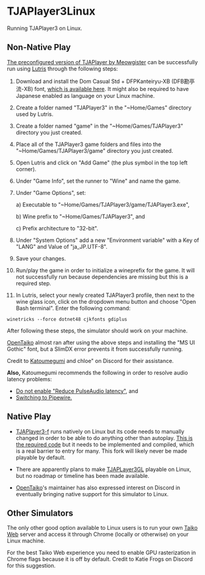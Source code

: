 # TJAPlayer3Linux
Running TJAPlayer3 on Linux.

## Non-Native Play

[The preconfigured version of TJAPlayer by Meowgister](https://tjadataba.se/tjap/) can be successfully run using [Lutris](https://lutris.net/) through the following steps:

1. Download and install the Dom Casual Std + DFPKanteiryu-XB (DFB勘亭流-XB) font, [which is available here](https://tjadataba.se/). It might also be required to have Japanese enabled as language on your Linux machine.

2. Create a folder named "TJAPlayer3" in the "\~Home/Games" directory used by Lutris.

3. Create a folder named "game" in the "\~Home/Games/TJAPlayer3" directory you just created.

4. Place all of the TJAPlayer3 game folders and files into the "\~Home/Games/TJAPlayer3/game" directory you just created.

5. Open Lutris and click on "Add Game" (the plus symbol in the top left corner).

8. Under "Game Info", set the runner to "Wine" and name the game.

9. Under "Game Options", set:

      a) Executable to "\~Home/Games/TJAPlayer3/game/TJAPlayer3.exe",

      b) Wine prefix to "\~Home/Games/TJAPlayer3", and

      c) Prefix architecture to "32-bit".

10. Under "System Options" add a new "Environment variable" with a Key of "LANG" and Value of "ja\_JP.UTF-8".

11. Save your changes.

12. Run/play the game in order to initialize a wineprefix for the game. It will not successfully run because dependencies are missing but this is a required step.

13. In Lutris, select your newly created TJAPlayer3 profile, then next to the wine glass icon, click on the dropdown menu button and choose "Open Bash terminal". Enter the following command:

```
winetricks --force dotnet48 cjkfonts gdiplus
```

After following these steps, the simulator should work on your machine.

[OpenTaiko](https://github.com/0auBSQ/OpenTaiko/blob/main/README-EN.md) almost ran after using the above steps and installing the "MS UI Gothic" font, but a SlimDX error prevents it from successfully running.

Credit to [Katoumegumi](https://wiki.archlinux.org/title/User:Katoumegumi) and chloe" on Discord for their assistance.

**Also,** Katoumegumi recommends the following in order to resolve audio latency problems:

* [Do not enable "Reduce PulseAudio latency"](https://wiki.archlinux.org/title/User:Katoumegumi#Additional_tweaks), and
* [Switching to Pipewire.](https://wiki.archlinux.org/title/User:Katoumegumi#(Optional)_Switching_to_PipeWire)

## Native Play

* [TJAPlayer3-f](https://github.com/Mr-Ojii/TJAPlayer3-f/releases) runs natively on Linux but its code needs to manually changed in order to be able to do anything other than autoplay. [This is the required code](https://github.com/FAKEYJSNPI/TJAPlayer3-f/commit/49bb7ae2a7ad5461186a25f26240a822a602326a) but it needs to be implemented and compiled, which is a real barrier to entry for many. This fork will likely never be made playable by default.

* There are apparently plans to make [TJAPLayer3GL](https://github.com/FAKEYJSNPI/TJAPlayer3-f/commit/49bb7ae2a7ad5461186a25f26240a822a602326a) playable on Linux, but no roadmap or timeline has been made available.

* [OpenTaiko](https://github.com/0auBSQ/OpenTaiko/blob/main/README-EN.md)'s maintainer has also expressed interest on Discord in eventually bringing native support for this simulator to Linux.

## Other Simulators

The only other good option available to Linux users is to run your own [Taiko Web](https://github.com/bui/taiko-web) server and access it through Chrome (locally or otherwise) on your Linux machine.

For the best Taiko Web experience you need to enable GPU rasterization in Chrome flags because it is off by default. Credit to Katie Frogs on Discord for this suggestion.
